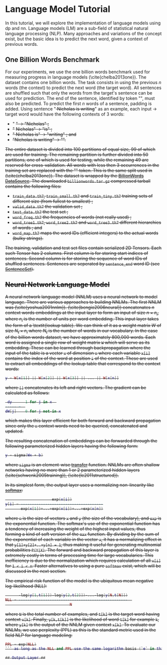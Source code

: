 # Language Model Tutorial #

In this tutorial, we will explore the implementation of 
language models using dp and nn. Language models (LM) are a sub-field of 
statistical natural language processing (NLP). 
Many approaches and variations of the concept exist, but the basic idea is to predict the next word, 
given a context of previous words. 

## One Billion Words Benchmark ##
For our experiments, we use the one billion words benchmark used for 
measuring progress in language models (\cite{chelba2013one}).
The dataset contains one billion words. The task consists in using the 
previous $n$ words (the context) to predict the next word (the target word).
All sentences are shuffled such that only the words from the target's sentence 
can be used for prediction. The end of the sentence, identified 
by token "</S>", must also be predicted. To predict the first $n$ words of a sentence, 
padding is added. Using sentence "<S> Nicholas is writing</S>"
as an example, each input -> target word would have the following contexts of 3 words:

  * "</S> </S> <S>" -> "Nicholas" ;
  * "</S> <S> Nicholas" -> "is" ;
  * "<S> Nicholas is" -> "writing" ; and
  * "Nicholas is writing" -> "</S>".

The entire dataset is divided into 100 partitions of equal size,
99 of which are used for training. The remaining partition is further 
divided into 50 partitions, one of which is used for testing,
while the remaining 49 are reserved for cross-validation. 
All words with less then 3 occurrences in the training set are replaced 
with the "<UNK>" token. This is the same split used in (\cite{chelba2013one}).
The dataset is wrapped by the [BillionWords](data.md#dp.BillionWords) [DataSource](data.md#dp.DataSource).
The downloaded `billionwords.tar.gz` compressed tarball contains the following files:
 
  * `train_data.th7`, `train_small.th7` and `train_tiny.th7` training sets of different size (from fullest to smallest) ;
  * `valid_data.th7` the validation set ;
  * `test_data.th7` the test set ;  
  * `word_freq.th7` the frequencies of words (not really used) ;  
  * `word_tree1.th7`, `word_tree2.th7` and `word_tree3.th7` different hierarchies of words ; and
  * `word_map.th7` maps the word IDs (efficient integers) to the actual words (bulky strings). 
  
The training, validation and test set files contain serialized 2D Tensors.
Each such Tensor has 2 columns. First column is for storing start indices of sentences. 
Second column is for storing the sequence of word IDs of shuffled sentences. 
Sentences are seperated by `sentence_end` word ID (see [SentenceSet](data.md#dp.SentenceSet)).

## Neural Network Language Model ##

A neural network language model (NNLM) uses a neural network to model language. 
There are various approaches to building NNLMs.
The first NNLM was (\cite{yoshua2001nnlm}). 
(\cite{bengio2006neural}) concatenates $n$ context words embeddings at the input layer to form an 
input of size $n \times n_i$, where $n_i$ is the number of units per word embedding. 
This input layer takes the form of a \textit{lookup table}. We can think of it as a
weight matrix $W$ of size $N_t \times n_i$ where $N_t$ is the number of words in our vocabulary.
In the case of the billion words dataset, we have approximately 800,000 words. 
Each word is assigned a single row of weight 
matrix `W` which will serve as its embedding. These can be learned through 
backpropagation where the input of the table is a vector `x` of dimension 
`n` where each variable `x[i]` contains the index of the word at position `i` of the context.
These are used to extract all embeddings of the lookup table that correspond to the context words:
```lua
y = W[x[1]] || W[x[2]] || W[x[3]] || ... || W[x[n]]
```
where `||` concatenates its left and right vectors. The gradient can be calculated as follows:
```lua
 dy      1 for j in x  
----- =  
dW[j]    0 for j not-in x
```
which makes this layer efficient for both forward and backward propagation 
since only the `n` context words need to be queried, concatenated and updated.

The resulting concatenation of embeddings can be forwarded through 
the following parameterized hidden layers having the following form:
```lua
y = sigma(Wx + b)
```
where `sigma` is an element-wise [transfer]() function. NNLMs are often 
shallow networks having no more than 1 or 2 parameterized hidden layers 
(\cite{schwenk2005training}), (\cite{le2011structured}).

In its simplest form, the output layer uses a normalizing non-linearity like [softmax]():
```lua
                     exp(x[i])
y[i] = -------------------------------------
       exp(x[1])+...+exp(x[i])+...+exp(x[n])
```
where `n` is the size of vectors `x` and `y` (the size of the vocabulary), 
and `exp` is the exponential function.
The softmax's use of the exponential function has a tendency of increasing 
the weight of the highest input values, thus forming a kind of soft version 
of the `max` function. By dividing by the sum of the exponential of each 
variable in the vector `x`, it has a normalizing effect in that `y[1]+y[2]+..+y[n] = 1`, 
thus making it useful for generating multinomial probabilities `P(Y|X)`. 
The forward and backward propagation of this layer is extremely costly in 
terms of processing time for large vocabularies. This inefficiency is due 
to the normalization which requires calculation of all `x[i]` for `1 < i < n`. 
Faster alternatives to using a pure `softmax` exist, which will be discussed in the next section. 

The empirical risk function of the model is the ubiquitous mean negative log-likelihood (NLL):
```lua
      -log(y[1,t[1]])-log(y[2,t[2]])-...-log(y[N,t[N]])
NLL = -------------------------------------------------  
                             N
```
where `N` is the total number of examples, and `t[k]` is the target word having context `x[k]`. 
Finally, `y[k,t[k]]` is the likelihood of word `t[k]` for example `k`, 
where `y[k]` is the output of the NNLM given context `x[k]`.
To evaluate our NNLMs, we use perplexity (PPL) as this is the 
standard metric used in the field NLP for language modeling:
```lua
PPL = exp(NLL)
``` as long as the NLL and PPL use the same logarithm basis (`e` in this case).

## Output Layer ##
